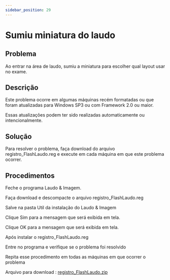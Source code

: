 ```yaml
---
sidebar_position: 29
---
```


# Sumiu miniatura do laudo
## Problema

Ao entrar na área de laudo, sumiu a miniatura para escolher qual layout usar no exame.

## Descrição

Este problema ocorre em algumas máquinas recém formatadas ou que foram atualizadas para Windows SP3 ou com Framework 2.0 ou maior.

Essas atualizações podem ter sido realizadas automaticamente ou intencionalmente.

## Solução

Para resolver o problema, faça download do arquivo registro_FlashLaudo.reg e execute em cada máquina em que este problema ocorrer.

## Procedimentos

Feche o programa Laudo & Imagem.

Faça download e descompacte o arquivo registro_FlashLaudo.reg

Salve na pasta Util da instalação do Laudo & Imagem

Clique Sim para a mensagem que será exibida em tela.

Clique OK para a mensagem que será exibida em tela.

Após instalar o registro_FlashLaudo.reg

Entre no programa e verifique se o problema foi resolvido

Repita esse procedimento em todas as máquinas em que ocorrer o problema

Arquivo para download : [registro_FlashLaudo.zip](http://www.laudoimagem.com.br/suporte2/registro_FlashLaudo.zip)